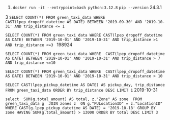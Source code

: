 1. `docker run -it --entrypoint=bash python:3.12.8`
    `pip --version` 24.3.1

3 `SELECT COUNT(*) FROM green_taxi_data
WHERE  CAST(lpep_dropoff_datetime AS DATE) BETWEEN '2019-09-30' AND '2019-10-31'
AND trip_distance <= 1`

`SELECT COUNT(*) FROM green_taxi_data
WHERE CAST(lpep_dropoff_datetime AS DATE) BETWEEN '2019-10-01' AND '2019-10-31'
AND trip_distance >1 AND trip_distance <=3 ` 198924

`SELECT COUNT(*) FROM green_taxi_data
WHERE 
CAST(lpep_dropoff_datetime AS DATE) BETWEEN '2019-10-01' AND '2019-10-31'
AND trip_distance > 7 AND trip_distance <=10`

`SELECT COUNT(*) FROM green_taxi_data
WHERE 
CAST(lpep_dropoff_datetime AS DATE) BETWEEN '2019-10-01' AND '2019-10-31'
AND trip_distance > 10`


`SELECT CAST(lpep_pickup_datetime AS DATE) AS pickup_day, trip_distance FROM green_taxi_data
ORDER BY trip_distance DESC LIMIT 1` 2019-10-31

`select 
	SUM(g.total_amount) AS total, z."Zone" AS zone 
FROM
	green_taxi_data g 
	JOIN
	zones z 
	ON g."PULocationID" = z."LocationID"
WHERE CAST(g.lpep_pickup_datetime AS DATE) = '2019-10-18'
GROUP BY zone
HAVING SUM(g.total_amount) > 13000
ORDER BY total DESC LIMIT 3` 
